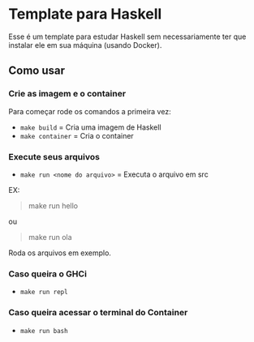 # Template para Haskell

Esse é um template para estudar Haskell sem necessariamente ter que instalar ele em sua máquina (usando Docker).

## Como usar

### Crie as imagem e o container

Para começar rode os comandos a primeira vez:

- `make build` = Cria uma imagem de Haskell
- `make container` = Cria o container

### Execute seus arquivos

- `make run <nome do arquivo>` = Executa o arquivo em src

EX:
> make run hello

ou

> make run ola

Roda os arquivos em exemplo.

### Caso queira o GHCi
- `make run repl`

### Caso queira acessar o terminal do Container
- `make run bash`
